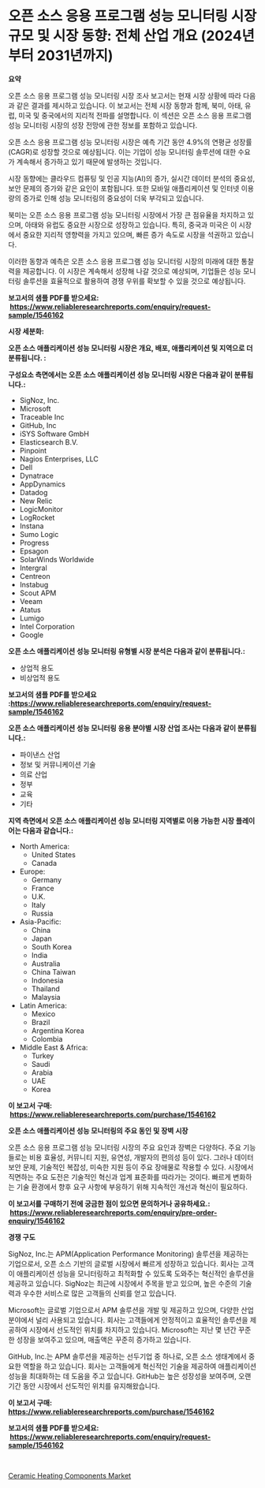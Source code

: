 <p><h1>오픈 소스 응용 프로그램 성능 모니터링 시장 규모 및 시장 동향: 전체 산업 개요 (2024년부터 2031년까지)</h1></p><p><strong>요약</strong></p>
<p><p>오픈 소스 응용 프로그램 성능 모니터링 시장 조사 보고서는 현재 시장 상황에 따라 다음과 같은 결과를 제시하고 있습니다. 이 보고서는 전체 시장 동향과 함께, 북미, 아태, 유럽, 미국 및 중국에서의 지리적 전파를 설명합니다. 이 섹션은 오픈 소스 응용 프로그램 성능 모니터링 시장의 성장 전망에 관한 정보를 포함하고 있습니다.</p><p>오픈 소스 응용 프로그램 성능 모니터링 시장은 예측 기간 동안 4.9%의 연평균 성장률(CAGR)로 성장할 것으로 예상됩니다. 이는 기업이 성능 모니터링 솔루션에 대한 수요가 계속해서 증가하고 있기 때문에 발생하는 것입니다.</p><p>시장 동향에는 클라우드 컴퓨팅 및 인공 지능(AI)의 증가, 실시간 데이터 분석의 중요성, 보안 문제의 증가와 같은 요인이 포함됩니다. 또한 모바일 애플리케이션 및 인터넷 이용량의 증가로 인해 성능 모니터링의 중요성이 더욱 부각되고 있습니다.</p><p>북미는 오픈 소스 응용 프로그램 성능 모니터링 시장에서 가장 큰 점유율을 차지하고 있으며, 아태와 유럽도 중요한 시장으로 성장하고 있습니다. 특히, 중국과 미국은 이 시장에서 중요한 지리적 영향력을 가지고 있으며, 빠른 증가 속도로 시장을 석권하고 있습니다.</p><p>이러한 동향과 예측은 오픈 소스 응용 프로그램 성능 모니터링 시장의 미래에 대한 통찰력을 제공합니다. 이 시장은 계속해서 성장해 나갈 것으로 예상되며, 기업들은 성능 모니터링 솔루션을 효율적으로 활용하여 경쟁 우위를 확보할 수 있을 것으로 예상됩니다.</p></p>
<p><strong>보고서의 샘플 PDF를 받으세요: &nbsp;<a href="https://www.reliableresearchreports.com/enquiry/request-sample/1546162">https://www.reliableresearchreports.com/enquiry/request-sample/1546162</a></strong></p>
<p><strong>시장 세분화:</strong></p>
<p><strong> 오픈 소스 애플리케이션 성능 모니터링 시장은 개요, 배포, 애플리케이션 및 지역으로 더 분류됩니다. :</strong></p>
<p><strong>구성요소 측면에서는 오픈 소스 애플리케이션 성능 모니터링 시장은 다음과 같이 분류됩니다.:</strong></p>
<p><ul><li>SigNoz, Inc.</li><li>Microsoft</li><li>Traceable Inc</li><li>GitHub, Inc</li><li>iSYS Software GmbH</li><li>Elasticsearch B.V.</li><li>Pinpoint</li><li>Nagios Enterprises, LLC</li><li>Dell</li><li>Dynatrace</li><li>AppDynamics</li><li>Datadog</li><li>New Relic</li><li>LogicMonitor</li><li>LogRocket</li><li>Instana</li><li>Sumo Logic</li><li>Progress</li><li>Epsagon</li><li>SolarWinds Worldwide</li><li>Intergral</li><li>Centreon</li><li>Instabug</li><li>Scout APM</li><li>Veeam</li><li>Atatus</li><li>Lumigo</li><li>Intel Corporation</li><li>Google</li></ul></p>
<p><strong> 오픈 소스 애플리케이션 성능 모니터링 유형별 시장 분석은 다음과 같이 분류됩니다.:</strong></p>
<p><ul><li>상업적 용도</li><li>비상업적 용도</li></ul></p>
<p><strong>보고서의 샘플 PDF를 받으세요 :<a href="https://www.reliableresearchreports.com/enquiry/request-sample/1546162">https://www.reliableresearchreports.com/enquiry/request-sample/1546162</a></strong></p>
<p><strong> 오픈 소스 애플리케이션 성능 모니터링 응용 분야별 시장 산업 조사는 다음과 같이 분류됩니다.:</strong></p>
<p><ul><li>파이낸스 산업</li><li>정보 및 커뮤니케이션 기술</li><li>의료 산업</li><li>정부</li><li>교육</li><li>기타</li></ul></p>
<p><strong>지역 측면에서 오픈 소스 애플리케이션 성능 모니터링 지역별로 이용 가능한 시장 플레이어는 다음과 같습니다.:</strong></p>
<p><ul>
    <li>
        North America:
        <ul>
            <li>United States</li>
            <li>Canada</li>
        </ul>
    </li>
    <li>
        Europe:
        <ul>
            <li>Germany</li>
            <li>France</li>
            <li>U.K.</li>
            <li>Italy</li>
            <li>Russia</li>
        </ul>
    </li>
    <li>
        Asia-Pacific:
        <ul>
            <li>China</li>
            <li>Japan</li>
            <li>South Korea</li>
            <li>India</li>
            <li>Australia</li>
            <li>China Taiwan</li>
            <li>Indonesia</li>
            <li>Thailand</li>
            <li>Malaysia</li>
        </ul>
    </li>
    <li>
        Latin America:
        <ul>
            <li>Mexico</li>
            <li>Brazil</li>
            <li>Argentina Korea</li>
            <li>Colombia</li>
        </ul>
    </li>
    <li>
        Middle East & Africa:
        <ul>
            <li>Turkey</li>
            <li>Saudi</li>
            <li>Arabia</li>
            <li>UAE</li>
            <li>Korea</li>
        </ul>
    </li>
    </ul></p>
<p><strong>이 보고서 구매: &nbsp;<a href="https://www.reliableresearchreports.com/purchase/1546162">https://www.reliableresearchreports.com/purchase/1546162</a></strong></p>
<p><strong>오픈 소스 애플리케이션 성능 모니터링의 주요 동인 및 장벽 시장</strong></p>
<p><p>오픈 소스 응용 프로그램 성능 모니터링 시장의 주요 요인과 장벽은 다양하다. 주요 기능들로는 비용 효율성, 커뮤니티 지원, 유연성, 개발자의 편의성 등이 있다. 그러나 데이터 보안 문제, 기술적인 복잡성, 미숙한 지원 등이 주요 장애물로 작용할 수 있다. 시장에서 직면하는 주요 도전은 기술적인 혁신과 업계 표준화를 따라가는 것이다. 빠르게 변화하는 기술 환경에서 향후 요구 사항에 부응하기 위해 지속적인 개선과 혁신이 필요하다.</p></p>
<p><strong>이 보고서를 구매하기 전에 궁금한 점이 있으면 문의하거나 공유하세요.: &nbsp;<a href="https://www.reliableresearchreports.com/enquiry/pre-order-enquiry/1546162">https://www.reliableresearchreports.com/enquiry/pre-order-enquiry/1546162</a></strong></p>
<p><strong>경쟁 구도</strong></p>
<p><p>SigNoz, Inc.는 APM(Application Performance Monitoring) 솔루션을 제공하는 기업으로서, 오픈 소스 기반의 글로벌 시장에서 빠르게 성장하고 있습니다. 회사는 고객이 애플리케이션 성능을 모니터링하고 최적화할 수 있도록 도와주는 혁신적인 솔루션을 제공하고 있습니다. SigNoz는 최근에 시장에서 주목을 받고 있으며, 높은 수준의 기술력과 우수한 서비스로 많은 고객들의 신뢰를 얻고 있습니다.</p><p>Microsoft는 글로벌 기업으로서 APM 솔루션을 개발 및 제공하고 있으며, 다양한 산업 분야에서 널리 사용되고 있습니다. 회사는 고객들에게 안정적이고 효율적인 솔루션을 제공하여 시장에서 선도적인 위치를 차지하고 있습니다. Microsoft는 지난 몇 년간 꾸준한 성장을 보여주고 있으며, 매출액은 꾸준히 증가하고 있습니다.</p><p>GitHub, Inc.는 APM 솔루션을 제공하는 선두기업 중 하나로, 오픈 소스 생태계에서 중요한 역할을 하고 있습니다. 회사는 고객들에게 혁신적인 기술을 제공하여 애플리케이션 성능을 최대화하는 데 도움을 주고 있습니다. GitHub는 높은 성장성을 보여주며, 오랜 기간 동안 시장에서 선도적인 위치를 유지해왔습니다.</p></p>
<p><strong>이 보고서 구매: &nbsp; <a href="https://www.reliableresearchreports.com/purchase/1546162">https://www.reliableresearchreports.com/purchase/1546162</a></strong></p>
<p><strong>보고서의 샘플 PDF를 받으세요: &nbsp;<a href="https://www.reliableresearchreports.com/enquiry/request-sample/1546162">https://www.reliableresearchreports.com/enquiry/request-sample/1546162</a></strong><strong></strong></p>
<p>&nbsp;</p>
<p><p><a href="https://github.com/BryceTownsendr/Market-Research-Report-List-4/blob/main/ceramic-heating-components-market.md">Ceramic Heating Components Market</a></p></p>